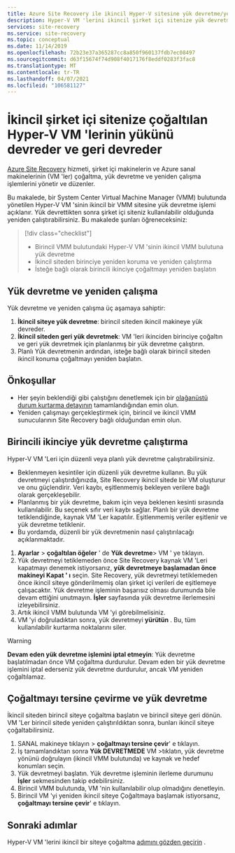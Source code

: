 ```yaml
---
title: Azure Site Recovery ile ikincil Hyper-V sitesine yük devretme/yeniden çalışma ayarlama
description: Hyper-V VM 'lerini ikincil şirket içi sitenize yük devretme ve Azure Site Recovery olağanüstü durum kurtarma sırasında birincil siteye geri dönme hakkında bilgi edinin.
services: site-recovery
ms.service: site-recovery
ms.topic: conceptual
ms.date: 11/14/2019
ms.openlocfilehash: 72b23e37a365287cc8a850f960137fdb7ec08497
ms.sourcegitcommit: d63f15674f74d908f4017176f8eddf0283f3fac8
ms.translationtype: MT
ms.contentlocale: tr-TR
ms.lasthandoff: 04/07/2021
ms.locfileid: "106581127"
---
```

# <a name="fail-over-and-fail-back-hyper-v-vms-replicated-to-your-secondary-on-premises-site"></a>İkincil şirket içi sitenize çoğaltılan Hyper-V VM 'lerinin yükünü devreder ve geri devreder

[Azure Site Recovery](site-recovery-overview.md) hizmeti, şirket içi makinelerin ve Azure sanal makinelerinin (VM 'ler) çoğaltma, yük devretme ve yeniden çalışma işlemlerini yönetir ve düzenler.

Bu makalede, bir System Center Virtual Machine Manager (VMM) bulutunda yönetilen Hyper-V VM 'sinin ikincil bir VMM sitesine yük devretme işlemi açıklanır. Yük devrettikten sonra şirket içi siteniz kullanılabilir olduğunda yeniden çalıştırabilirsiniz. Bu makalede şunları öğreneceksiniz:

> [!div class="checklist"]
> * Birincil VMM bulutundaki Hyper-V VM 'sinin ikincil VMM bulutuna yük devretme
> * İkincil siteden birinciye yeniden koruma ve yeniden çalıştırma
> * İsteğe bağlı olarak birincili ikinciye çoğaltmayı yeniden başlatın

## <a name="failover-and-failback"></a>Yük devretme ve yeniden çalışma

Yük devretme ve yeniden çalışma üç aşamaya sahiptir:

1. **İkincil siteye yük devretme**: birincil siteden ikincil makineye yük devreder.
2. **İkincil siteden geri yük devretmek**: VM 'leri ikinciden birinciye çoğaltın ve geri yük devretmek için planlanmış bir yük devretme çalıştırın.
3. Planlı Yük devretmenin ardından, isteğe bağlı olarak birincil siteden ikincil konuma çoğaltmayı yeniden başlatın.


## <a name="prerequisites"></a>Önkoşullar

- Her şeyin beklendiği gibi çalıştığını denetlemek için bir [olağanüstü durum kurtarma detayının](hyper-v-vmm-test-failover.md) tamamlandığından emin olun.
- Yeniden çalışmayı gerçekleştirmek için, birincil ve ikincil VMM sunucularının Site Recovery bağlı olduğundan emin olun.



## <a name="run-a-failover-from-primary-to-secondary"></a>Birincili ikinciye yük devretme çalıştırma

Hyper-V VM 'Leri için düzenli veya planlı yük devretme çalıştırabilirsiniz.

- Beklenmeyen kesintiler için düzenli yük devretme kullanın. Bu yük devretmeyi çalıştırdığınızda, Site Recovery ikincil sitede bir VM oluşturur ve onu güçlendirir. Veri kaybı, eşitlenmemiş bekleyen verilere bağlı olarak gerçekleşebilir.
- Planlanmış bir yük devretme, bakım için veya beklenen kesinti sırasında kullanılabilir. Bu seçenek sıfır veri kaybı sağlar. Planlı bir yük devretme tetiklendiğinde, kaynak VM 'Ler kapatılır. Eşitlenmemiş veriler eşitlenir ve yük devretme tetiklenir. 
- 
  Bu yordamda, düzenli bir yük devretmenin nasıl çalıştırılacağı açıklanmaktadır.


1. **Ayarlar**  >  **çoğaltılan öğeler** ' de **Yük devretme**> VM ' ye tıklayın.
1. Yük devretmeyi tetiklemeden önce Site Recovery kaynak VM 'Leri kapatmayı denemek istiyorsanız, **yük devretmeye başlamadan önce makineyi Kapat ' ı** seçin. Site Recovery, yük devretmeyi tetiklemeden önce ikincil siteye gönderilmemiş olan şirket içi verileri de eşitlemeye çalışacaktır. Yük devretme işleminin başarısız olması durumunda bile devam ettiğini unutmayın. **İşler** sayfasında yük devretme ilerlemesini izleyebilirsiniz.
2. Artık ikincil VMM bulutunda VM 'yi görebilmelisiniz.
3. VM 'yi doğruladıktan sonra, yük devretmeyi **yürütün** . Bu, tüm kullanılabilir kurtarma noktalarını siler.

> [!WARNING]
> **Devam eden yük devretme işlemini iptal etmeyin**: Yük devretme başlatılmadan önce VM çoğaltma durdurulur. Devam eden bir yük devretme işlemini iptal ederseniz yük devretme durdurulur, ancak VM yeniden çoğaltılamaz.  


## <a name="reverse-replicate-and-failover"></a>Çoğaltmayı tersine çevirme ve yük devretme

İkincil siteden birincil siteye çoğaltma başlatın ve birincil siteye geri dönün. VM 'Ler birincil sitede yeniden çalıştırıldıktan sonra, bunları ikincil siteye çoğaltabilirsiniz.  

 
1. SANAL makineye tıklayın > **çoğaltmayı tersine çevir**' e tıklayın.
2. İş tamamlandıktan sonra **Yük DEVRETMEDE** VM >tıklatın, yük devretme yönünü doğrulayın (ikincil VMM bulutunda) ve kaynak ve hedef konumları seçin. 
4. Yük devretmeyi başlatın. Yük devretme işleminin ilerleme durumunu **İşler** sekmesinden takip edebilirsiniz.
5. Birincil VMM bulutunda, VM 'nin kullanılabilir olup olmadığını denetleyin.
6. Birincil VM 'yi yeniden ikincil siteye Çoğaltmaya başlamak istiyorsanız, **çoğaltmayı tersine çevir**' e tıklayın.

## <a name="next-steps"></a>Sonraki adımlar
Hyper-V VM 'lerini ikincil bir siteye çoğaltma [adımını gözden geçirin](hyper-v-vmm-disaster-recovery.md) .
